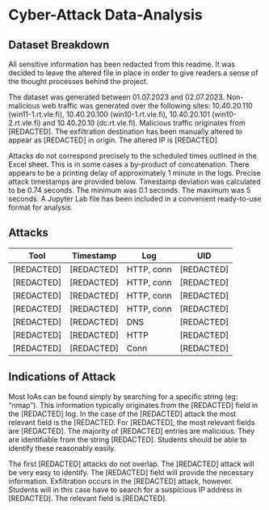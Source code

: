 # Cyber-Attack Data-Analysis

## Dataset Breakdown

All sensitive information has been redacted from this readme. It was decided to leave the altered file in place in order to give readers a sense of the thought processes behind the project.

The dataset was generated between 01.07.2023 and 02.07.2023. Non-malicious web traffic was generated over the following sites: 10.40.20.110 (win11-1.rt.vle.fi), 10.40.20.100 (win10-1.rt.vle.fi), 10.40.20.101 (win10-2.rt.vle.fi) and 10.40.20.10 (dc.rt.vle.fi). Malicious traffic originates from [REDACTED]. The exfiltration destination has been manually altered to appear as [REDACTED] in origin. The altered IP is [REDACTED]


Attacks do not correspond precisely to the scheduled times outlined in the Excel sheet. This is in some cases a by-product of concatenation. There appears to be a printing delay of approximately 1 minute in the logs. Precise attack timestamps are provided below. Timestamp deviation was calculated to be 0.74 seconds. The minimum was 0.1 seconds. The maximum was 5 seconds.  A Jupyter Lab file has been included in a convenient ready-to-use format for analysis.

## Attacks
| Tool            | Timestamp          | Log         | UID           |
|-----------------|--------------------|-------------|---------------|
| [REDACTED]      | [REDACTED]         | HTTP, conn  | [REDACTED]    |
| [REDACTED]      | [REDACTED]         | HTTP, conn  | [REDACTED]    |
| [REDACTED]      | [REDACTED]         | HTTP, conn  | [REDACTED]    |
| [REDACTED]      | [REDACTED]         | HTTP, conn  | [REDACTED]    |
| [REDACTED]      | [REDACTED]         | DNS         | [REDACTED]    |
| [REDACTED]      | [REDACTED]         | HTTP        | [REDACTED]    |
| [REDACTED]      | [REDACTED]         | Conn        | [REDACTED]    |

## Indications of Attack
Most IoAs can be found simply by searching for a specific string (eg: “nmap”). This information typically originates from the [REDACTED] field in the [REDACTED] log. In the case of the [REDACTED] attack the most relevant field is the [REDACTED. For [REDACTED], the most relevant fields are [REDACTED]. The majority of [REDACTED] entries are malicious. They are identifiable from the string [REDACTED]. Students should be able to identify these reasonably easily. 


The first [REDACTED] attacks do not overlap. The [REDACTED] attack will be very easy to identify. The [REDACTED] field will provide the necessary information. Exfiltration occurs in the [REDACTED] attack, however. Students will in this case have to search for a suspicious IP address in [REDACTED]. The relevant field is [REDACTED]. 

